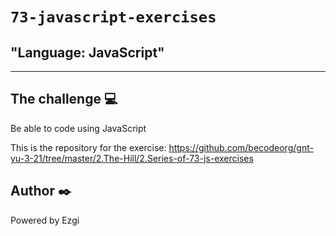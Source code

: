 # `73-javascript-exercises`

## "Language: JavaScript"

---

## The challenge :computer:

Be able to code using JavaScript

This is the repository for the exercise: https://github.com/becodeorg/gnt-yu-3-21/tree/master/2.The-Hill/2.Series-of-73-js-exercises

## Author :black_nib:

Powered by Ezgi
